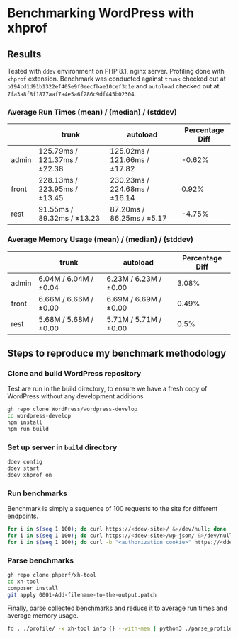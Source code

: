 # Benchmarking WordPress with xhprof

## Results

Tested with `ddev` environment on PHP 8.1, nginx server. Profiling done with `xhprof`
extension. Benchmark was conducted against `trunk` checked out at
`b194cd1d91b1322ef405e9f0eecfbae10cef3d1e` and `autoload` checked out at
`7fa3a8f8f1877aaf7a4e5a6f286c9df445b02304`.

### Average Run Times (mean) / (median) / (stddev)
|                          | trunk | autoload | Percentage Diff |
|--------------------------|--------------|--------------|--------------|
| admin                     | 125.79ms / 121.37ms / ±22.38 | 125.02ms / 121.66ms / ±17.82 | -0.62% |
| front                     | 228.13ms / 223.95ms / ±13.45 | 230.23ms / 224.68ms / ±16.14 | 0.92% |
| rest                      | 91.55ms / 89.32ms / ±13.23 | 87.20ms / 86.25ms / ±5.17 | -4.75% |

### Average Memory Usage (mean) / (median) / (stddev)
|                          | trunk | autoload | Percentage Diff |
|--------------------------|---------|---------|---------|
| admin                     | 6.04M / 6.04M / ±0.04 | 6.23M / 6.23M / ±0.00 | 3.08% |
| front                     | 6.66M / 6.66M / ±0.00 | 6.69M / 6.69M / ±0.00 | 0.49% |
| rest                      | 5.68M / 5.68M / ±0.00 | 5.71M / 5.71M / ±0.00 | 0.5% |


## Steps to reproduce my benchmark methodology

### Clone and build WordPress repository

Test are run in the build directory, to ensure we have a fresh copy of WordPress without any development additions.

```sh
gh repo clone WordPress/wordpress-develop
cd wordpress-develop
npm install
npm run build
```

### Set up server in `build` directory

```sh
ddev config
ddev start
ddev xhprof on
```

### Run benchmarks

Benchmark is simply a sequence of 100 requests to the site for different endpoints.

```sh
for i in $(seq 1 100); do curl https://<ddev-site>/ &>/dev/null; done
for i in $(seq 1 100); do curl https://<ddev-site>/wp-json/ &>/dev/null; done
for i in $(seq 1 100); do curl -b "<authorization cookie>" https://<ddev-site>/wp-admin/ &>/dev/null; done
```

### Parse benchmarks

```sh
gh repo clone phperf/xh-tool
cd xh-tool
composer install
git apply 0001-Add-filename-to-the-output.patch
```
Finally, parse collected benchmarks and reduce it to average run times and average memory usage.

```sh
fd . ./profile/ -x xh-tool info {} --with-mem | python3 ./parse_profile.py
```
